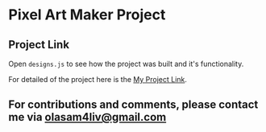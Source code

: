 # Pixel Art Maker Project

## Project Link


 Open `designs.js` to see how the project was built and it's functionality.

For detailed of the project here is the [My Project Link](https://olasam4liv.github.io/Pixel-Art-Maker-Alc/).


## For contributions and comments, please contact me via olasam4liv@gmail.com


